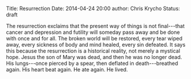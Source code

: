 Title: Resurrection
Date: 2014-04-24 20:00
author: Chris Krycho
Status: draft

The resurrection exclaims that the present way of things is not final---that cancer and depression and futility will someday pass away and be done with once and for all. The broken world will be restored, every tear wiped away, every sickness of body and mind healed, every sin defeated. It says this because the resurrection is a historical reality, not merely a mystical hope. Jesus the son of Mary was dead, and then he was no longer dead. His lungs---once pierced by a spear, then deflated in death---breathed again. His heart beat again. He ate again. He lived.